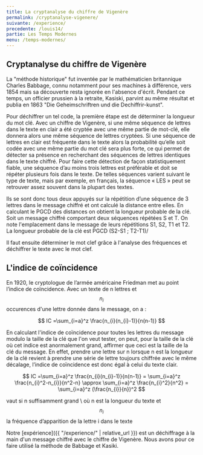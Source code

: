 ```yaml
---
title: La cryptanalyse du chiffre de Vigenère
permalink: /cryptanalyse-vigenere/
suivante: /experience/
precedente: /louis14/
partie: Les Temps Modernes
menu: /temps-modernes/
---
```


## Cryptanalyse du chiffre de Vigenère

La "méthode historique" fut inventée par le mathématicien britannique Charles Babbage, connu notamment pour ses machines à différence, vers 1854 mais sa découverte resta ignorée en l'absence d'écrit. Pendant ce temps, un officier prussien à la retraite, Kasiski, parvint au même résultat et publia en 1863 "Die Geheimschriftren und die Dechiffrir-kunst".

Pour déchiffrer un tel code, la première étape est de déterminer la longueur du mot clé. Avec un chiffre de Vigenère, si une même séquence de lettres dans le texte en clair a été cryptée avec une même partie de mot-clé, elle donnera alors une même séquence de lettres cryptées. Si une séquence de lettres en clair est fréquente dans le texte alors la probabilité qu’elle soit codée avec une même partie du mot clé sera plus forte, ce qui permet de détecter sa présence en recherchant des séquences de lettres identiques dans le texte chiffré. Pour faire cette détection de façon statistiquement fiable, une séquence d’au moins trois lettres est préférable et doit se répéter plusieurs fois dans le texte. De telles séquences varient suivant le type de texte, mais par exemple, en français, la séquence « LES » peut se retrouver assez souvent dans la plupart des textes.

Ils se sont donc tous deux appuyés sur la répétition d’une séquence de 3 lettres dans le message chiffré et ont calculé la distance entre elles. En calculant le PGCD des distances on obtient la longueur probable de la clé.
Soit un message chiffré comportant deux séquences répétées S et T. On note l'emplacement dans le message de leurs répétitions S1, S2, T1 et T2. La longueur probable de la clé est PGCD (S2-S1 ; T2-T1)/

Il faut ensuite déterminer le mot clef grâce à l'analyse des fréquences et déchiffrer le texte avec le mot clef.

## L'indice de coïncidence

En 1920, le cryptologue de l’armée américaine Friedman met au point l’indice de coïncidence. Avec un texte de n lettres et $$ n_{i} $$ occurences d'une lettre donnée dans le message, on a :

$$ IC =\sum_{i=a}^z \frac{n_{i}(n_{i}-1)}{n(n-1)} $$

En calculant l'indice de coïncidence pour toutes les lettres du message modulo la taille de la clé que l'on veut tester, on peut, pour la taille de la clé où cet indice est anormalement grand, affirmer que ceci est la taille de la clé du message. En effet, prendre une lettre sur n lorsque n est la longueur de la clé revient à prendre une série de lettre toujours chiffrée avec le même décalage, l’indice de coïncidence est donc égal à celui du texte clair.

$$ IC =\sum_{i=a}^z \frac{n_{i}(n_{i}-1)}{n(n-1)} = \sum_{i=a}^z \frac{n_{i}^2-n_{i}}{n^2-n} \approx \sum_{i=a}^z \frac{n_{i}^2}{n^2} = \sum_{i=a}^z (\frac{n_{i}}{n})^2 $$

vaut si n suffisamment grand \\
où n est la longueur du texte et $$ n_{i} $$ la fréquence d’apparition de la lettre i dans le texte

Notre [expérience]({{ "/experience/" | relative_url }}) est un déchiffrage à la main d'un message chiffré avec le chiffre de Vigenère. Nous avons pour ce faire utilisé la méthode de Babbage et Kasiki.
